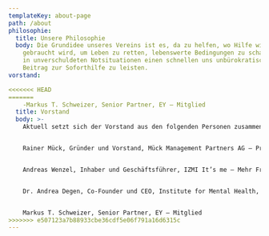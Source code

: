 ```yaml
---
templateKey: about-page
path: /about
philosophie:
  title: Unsere Philosophie
  body: Die Grundidee unseres Vereins ist es, da zu helfen, wo Hilfe wirklich
    gebraucht wird, um Leben zu retten, lebenswerte Bedingungen zu schafen oder
    in unverschuldeten Notsituationen einen schnellen uns unbürokratischen
    Beitrag zur Soforthilfe zu leisten.
vorstand:

<<<<<<< HEAD
=======
    -Markus T. Schweizer, Senior Partner, EY – Mitglied
  title: Vorstand
  body: >-
    Aktuell setzt sich der Vorstand aus den folgenden Personen zusammen: 


    Rainer Mück, Gründer und Vorstand, Mück Management Partners AG – Präsident 


    Andreas Wenzel, Inhaber und Geschäftsführer, IZMI It’s me – Mehr Freude durch Bewussheit, sowie General Project Manager, Personal Sport Record – Vizepräsident 


    Dr. Andrea Degen, Co-Founder und CEO, Institute for Mental Health, sowie Research & Innovation Manager EUrelations AG – Mitglied


    Markus T. Schweizer, Senior Partner, EY – Mitglied
>>>>>>> e507123a7b88933cbe36cdf5e06f791a16d6315c
---
```

